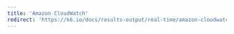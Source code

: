 ```yaml
---
title: 'Amazon CloudWatch'
redirect: 'https://k6.io/docs/results-output/real-time/amazon-cloudwatch'
---
```

